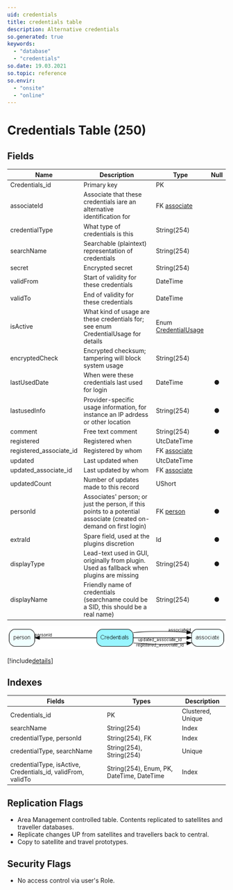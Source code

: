```yaml
---
uid: credentials
title: credentials table
description: Alternative credentials
so.generated: true
keywords:
  - "database"
  - "credentials"
so.date: 19.03.2021
so.topic: reference
so.envir:
  - "onsite"
  - "online"
---
```


# Credentials Table (250)

## Fields

| Name | Description | Type | Null |
|------|-------------|------|:----:|
|Credentials\_id|Primary key|PK| |
|associateId|Associate that these credentials iare an alternative identification for|FK [associate](associate.md)| |
|credentialType|What type of credentials is this|String(254)| |
|searchName|Searchable (plaintext) representation of credentials|String(254)| |
|secret|Encrypted secret|String(254)| |
|validFrom|Start of validity for these credentials|DateTime| |
|validTo|End of validity for these credentials|DateTime| |
|isActive|What kind of usage are these credentials for; see enum CredentialUsage for details|Enum [CredentialUsage](enums\EnumCredentialUsage.md)| |
|encryptedCheck|Encrypted checksum; tampering will block system usage|String(254)| |
|lastUsedDate|When were these credentials last used for login|DateTime|&#x25CF;|
|lastusedInfo|Provider-specific usage information, for instance an IP adrdess or other location|String(254)|&#x25CF;|
|comment|Free text comment|String(254)|&#x25CF;|
|registered|Registered when|UtcDateTime| |
|registered\_associate\_id|Registered by whom|FK [associate](associate.md)| |
|updated|Last updated when|UtcDateTime| |
|updated\_associate\_id|Last updated by whom|FK [associate](associate.md)| |
|updatedCount|Number of updates made to this record|UShort| |
|personId|Associates&apos; person; or just the person, if this points to a potential associate (created on-demand on first login)|FK [person](person.md)|&#x25CF;|
|extraId|Spare field, used at the plugins discretion|Id|&#x25CF;|
|displayType|Lead-text used in GUI, originally from plugin. Used as fallback when plugins are missing|String(254)|&#x25CF;|
|displayName|Friendly name of credentials (searchname could be a SID, this should be a real name)|String(254)|&#x25CF;|


![Credentials table relationship diagram](media\Credentials.png)

[!include[details](./includes/Credentials.md)]

## Indexes

| Fields | Types | Description |
|--------|-------|-------------|
|Credentials\_id |PK |Clustered, Unique |
|searchName |String(254) |Index |
|credentialType, personId |String(254), FK |Index |
|credentialType, searchName |String(254), String(254) |Unique |
|credentialType, isActive, Credentials\_id, validFrom, validTo |String(254), Enum, PK, DateTime, DateTime |Index |

## Replication Flags

* Area Management controlled table. Contents replicated to satellites and traveller databases.
* Replicate changes UP from satellites and travellers back to central.
* Copy to satellite and travel prototypes.

## Security Flags

* No access control via user's Role.


